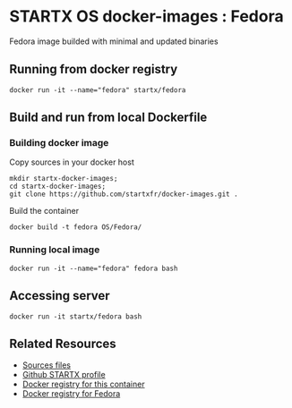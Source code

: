 # STARTX OS docker-images : Fedora
Fedora image builded with minimal and updated binaries

## Running from docker registry

	docker run -it --name="fedora" startx/fedora

## Build and run from local Dockerfile
### Building docker image
Copy sources in your docker host 

	mkdir startx-docker-images; 
	cd startx-docker-images;
	git clone https://github.com/startxfr/docker-images.git .

Build the container

	docker build -t fedora OS/Fedora/

### Running local image

	docker run -it --name="fedora" fedora bash

## Accessing server

	docker run -it startx/fedora bash

## Related Resources
* [Sources files](https://github.com/startxfr/docker-images/tree/master/Services/fedora)
* [Github STARTX profile](https://github.com/startxfr/docker-images)
* [Docker registry for this container](https://registry.hub.docker.com/u/startx/fedora/)
* [Docker registry for Fedora](https://registry.hub.docker.com/u/fedora/)